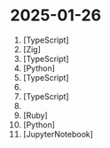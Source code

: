 # 2025-01-26

1. [](https://github.comundefined "The open source Cursor for Designers. Design directly in your live React app and publish your changes to code.") [TypeScript]
2. [](https://github.comundefined "Lightpanda: the headless browser designed for AI and automation") [Zig]
3. [](https://github.comundefined "Get started quickly with Next.js, Postgres, Stripe, and shadcn/ui.") [TypeScript]
4. [](https://github.comundefined "DeepSeek Coder: Let the Code Write Itself") [Python]
5. [](https://github.comundefined "A one-of-a-kind resume builder that keeps your privacy in mind. Completely secure, customizable, portable, open-source and free forever. Try it out today!") [TypeScript]
6. [](https://github.comundefined "") 
7. [](https://github.comundefined "User-friendly Desktop Client App for AI Models/LLMs (GPT, Claude, Gemini, Ollama...)") [TypeScript]
8. [](https://github.comundefined "DeepSeek-Coder-V2: Breaking the Barrier of Closed-Source Models in Code Intelligence") 
9. [](https://github.comundefined "The OS for your personal finances") [Ruby]
10. [](https://github.comundefined "Composable building blocks to build Llama Apps") [Python]
11. [](https://github.comundefined "This is a repo with links to everything you'd ever want to learn about data engineering") [JupyterNotebook]
